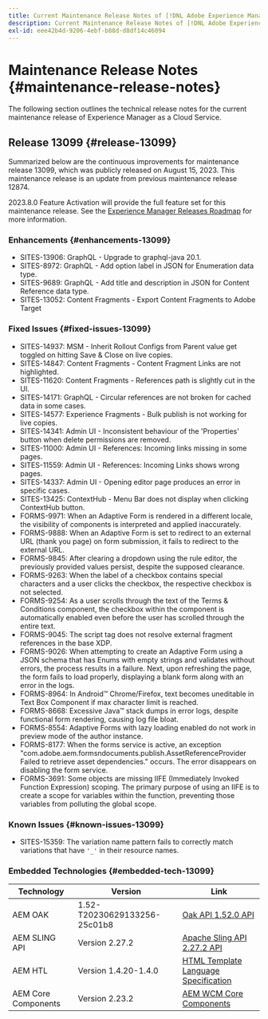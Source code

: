 ```yaml
---
title: Current Maintenance Release Notes of [!DNL Adobe Experience Manager] as a Cloud Service.
description: Current Maintenance Release Notes of [!DNL Adobe Experience Manager] as a Cloud Service.
exl-id: eee42b4d-9206-4ebf-b88d-d8df14c46094
---
```

# Maintenance Release Notes {#maintenance-release-notes}

The following section outlines the technical release notes for the current maintenance release of Experience Manager as a Cloud Service.

## Release 13099 {#release-13099}

Summarized below are the continuous improvements for maintenance release 13099, which was publicly released on August 15, 2023. This maintenance release is an update from previous maintenance release 12874.

2023.8.0 Feature Activation will provide the full feature set for this maintenance release. See the [Experience Manager Releases Roadmap](https://experienceleague.adobe.com/docs/experience-manager-release-information/aem-release-updates/update-releases-roadmap.html) for more information.

### Enhancements {#enhancements-13099}

- SITES-13906: GraphQL - Upgrade to graphql-java 20.1.
- SITES-8972: GraphQL - Add option label in JSON for Enumeration data type.
- SITES-9689: GraphQL - Add title and description in JSON for Content Reference data type.
- SITES-13052: Content Fragments - Export Content Fragments to Adobe Target

### Fixed Issues {#fixed-issues-13099}

- SITES-14937: MSM - Inherit Rollout Configs from Parent value get toggled on hitting Save & Close on live copies.
- SITES-14847: Content Fragments - Content Fragment Links are not highlighted.
- SITES-11620: Content Fragments - References path is slightly cut in the UI.
- SITES-14171: GraphQL - Circular references are not broken for cached data in some cases.
- SITES-14577: Experience Fragments - Bulk publish is not working for live copies.
- SITES-14341: Admin UI - Inconsistent behaviour of the 'Properties' button when delete permissions are removed.
- SITES-11000: Admin UI - References: Incoming links missing in some pages.
- SITES-11559: Admin UI - References: Incoming Links shows wrong pages.
- SITES-14337: Admin UI - Opening editor page produces an error in specific cases.
- SITES-13425: ContextHub - Menu Bar does not display when clicking ContextHub button.
- FORMS-9971: When an Adaptive Form is rendered in a different locale, the visibility of components is interpreted and applied inaccurately. 
- FORMS-9888: When an Adaptive Form is set to redirect to an external URL (thank you page) on form submission, it fails to redirect to the external URL. 
- FORMS-9845: After clearing a dropdown using the rule editor, the previously provided values persist, despite the supposed clearance.
- FORMS-9263: When the label of a checkbox contains special characters and a user clicks the checkbox, the respective checkbox is not selected.
- FORMS-9254: As a user scrolls through the text of the Terms & Conditions component, the checkbox within the component is automatically enabled even before the user has scrolled through the entire text.
- FORMS-9045: The script tag does not resolve external fragment references in the base XDP.
- FORMS-9026: When attempting to create an Adaptive Form using a JSON schema that has Enums with empty strings and validates without errors, the process results in a failure. Next, upon refreshing the page, the form fails to load properly, displaying a blank form along with an error in the logs. 
- FORMS-8964: In Android&trade; Chrome/Firefox, text becomes uneditable   in Text Box Component if max character limit is reached. 
- FORMS-8668: Excessive Java&trade; stack dumps in error logs, despite functional form rendering, causing log file bloat. 
- FORMS-8554: Adaptive Forms with lazy loading enabled do not work in preview mode of the author instance. 
- FORMS-8177: When the forms service is active, an exception "com.adobe.aem.formsndocuments.publish.AssetReferenceProvider Failed to retrieve asset dependencies." occurs. The error disappears on disabling the form service. 
- FORMS-3691: Some objects are missing IIFE (Immediately Invoked Function Expression) scoping. The primary purpose of using an IIFE is to create a scope for variables within the function, preventing those variables from polluting the global scope. 


### Known Issues {#known-issues-13099}

- SITES-15359: The variation name pattern fails to correctly match variations that have ```'_'``` in their resource names.

### Embedded Technologies {#embedded-tech-13099}

|Technology|Version|Link|
|---|---|---|
|AEM OAK |1.52-T20230629133256-25c01b8|[Oak API 1.52.0 API](https://www.javadoc.io/doc/org.apache.jackrabbit/oak-api/1.52.0/index.html)| 
|AEM SLING API |Version 2.27.2 |[Apache Sling API 2.27.2 API](https://www.javadoc.io/doc/org.apache.sling/org.apache.sling.api/latest/index.html)|
|AEM HTL|Version 1.4.20-1.4.0 |[HTML Template Language Specification](https://github.com/adobe/htl-spec)|
|AEM Core Components|Version 2.23.2|[AEM WCM Core Components](https://github.com/adobe/aem-core-wcm-components)|
